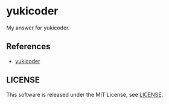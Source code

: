yukicoder
=========

My answer for yukicoder.


## References

- [yukicoder](http://yukicoder.me/)


## LICENSE

This software is released under the MIT License, see [LICENSE](LICENSE).
